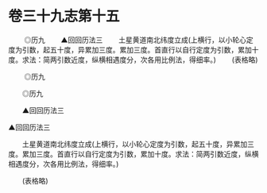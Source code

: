 # 卷三十九志第十五

 　　◎历九 　　▲回回历法三 　　土星黄道南北纬度立成(上横行，以小轮心定度为引数，起五十度，异累加三度。累加三度。首直行以自行定度为引数，累加十度。求法：简两引数近度，纵横相遇度分，次各用比例法，得细率。) 　　(表格略)

 　　◎历九

　　◎历九

　　▲回回历法三

▲回回历法三

　　土星黄道南北纬度立成(上横行，以小轮心定度为引数，起五十度，异累加三度。累加三度。首直行以自行定度为引数，累加十度。求法：简两引数近度，纵横相遇度分，次各用比例法，得细率。)

　　(表格略)